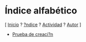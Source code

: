 # Índice alfabético
[ [Inicio](https://github.com/jucardus/jucardus.github.io/blob/main/index.md) ? [?ndice](https://github.com/jucardus/jucardus.github.io/blob/main/indice.md) ? [Actividad](https://github.com/jucardus/jucardus.github.io/blob/main/actividad.md) ? [Autor](https://jucardus.github.io) ]


* [Prueba de creaci?n](https://github.com/jucardus/jucardus.github.io/blob/main/p/r/u/prueba.md)
